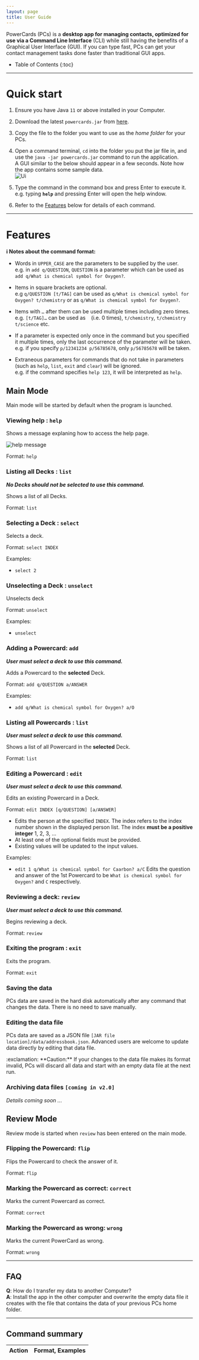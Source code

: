 ```yaml
---
layout: page
title: User Guide
---
```


PowerCards (PCs) is a **desktop app for managing contacts, optimized for use via a Command Line Interface** (CLI) while still having the benefits of a Graphical User Interface (GUI). If you can type fast, PCs can get your contact management tasks done faster than traditional GUI apps.

* Table of Contents
{:toc}

--------------------------------------------------------------------------------------------------------------------

# Quick start

1. Ensure you have Java `11` or above installed in your Computer.

1. Download the latest `powercards.jar` from [here]().

1. Copy the file to the folder you want to use as the _home folder_ for your PCs.

1. Open a command terminal, `cd` into the folder you put the jar file in, and use the `java -jar powercards.jar` command to run the application.<br>
   A GUI similar to the below should appear in a few seconds. Note how the app contains some sample data.<br>
   ![Ui](images/Ui.png)

1. Type the command in the command box and press Enter to execute it. e.g. typing **`help`** and pressing Enter will open the help window.<br>

1. Refer to the [Features](#features) below for details of each command.

--------------------------------------------------------------------------------------------------------------------

# Features

<div markdown="block" class="alert alert-info">

**:information_source: Notes about the command format:**<br>

* Words in `UPPER_CASE` are the parameters to be supplied by the user.<br>
  e.g. in `add q/QUESTION`, `QUESTION` is a parameter which can be used as `add q/What is chemical symbol for Oxygen?`.

* Items in square brackets are optional.<br>
  e.g `q/QUESTION [t/TAG]` can be used as `q/What is chemical symbol for Oxygen? t/chemistry` or as `q/What is chemical symbol for Oxygen?`.

* Items with `…`​ after them can be used multiple times including zero times.<br>
  e.g. `[t/TAG]…​` can be used as ` ` (i.e. 0 times), `t/chemistry`, `t/chemistry t/science` etc.

* If a parameter is expected only once in the command but you specified it multiple times, only the last occurrence of the parameter will be taken.<br>
  e.g. if you specify `p/12341234 p/56785678`, only `p/56785678` will be taken.

* Extraneous parameters for commands that do not take in parameters (such as `help`, `list`, `exit` and `clear`) will be ignored.<br>
  e.g. if the command specifies `help 123`, it will be interpreted as `help`.

</div>

## Main Mode

Main mode will be started by default when the program is launched.

### Viewing help : `help`

Shows a message explaning how to access the help page.

![help message](images/helpMessage.png)

Format: `help`

### Listing all Decks : `list`

_**No Decks should not be selected to use this command.**_

Shows a list of all Decks.

Format: `list`

### Selecting a Deck : `select`

Selects a deck. 

Format: `select INDEX`

Examples:
* `select 2`

### Unselecting a Deck : `unselect`

Unselects deck

Format: `unselect`

Examples:
* `unselect`

### Adding a Powercard: `add`

_**User must select a deck to use this command.**_

Adds a Powercard to the **selected** Deck.

Format: `add q/QUESTION a/ANSWER`

<!-- <div markdown="span" class="alert alert-primary">:bulb: **Tip:**
A person can have any number of tags (including 0)
</div> -->

Examples:
* `add q/What is chemical symbol for Oxygen? a/O`

### Listing all Powercards : `list`

_**User must select a deck to use this command.**_

Shows a list of all Powercard in the **selected** Deck.

Format: `list`

### Editing a Powercard : `edit`

_**User must select a deck to use this command.**_

Edits an existing Powercard in a Deck.

Format: `edit INDEX [q/QUESTION] [a/ANSWER]`

* Edits the person at the specified `INDEX`. The index refers to the index number shown in the displayed person list. The index **must be a positive integer** 1, 2, 3, …​
* At least one of the optional fields must be provided.
* Existing values will be updated to the input values.

Examples:
*  `edit 1 q/What is chemical symbol for Caarbon? a/C` Edits the question and answer of the 1st Powercard to be `What is chemical symbol for Oxygen?` and `C` respectively.

### Reviewing a deck: `review`

_**User must select a deck to use this command.**_

Begins reviewing a deck. 

Format: `review`

### Exiting the program : `exit`

Exits the program.

Format: `exit`

### Saving the data

PCs data are saved in the hard disk automatically after any command that changes the data. There is no need to save manually.

### Editing the data file

PCs data are saved as a JSON file `[JAR file location]/data/addressbook.json`. Advanced users are welcome to update data directly by editing that data file.

<div markdown="span" class="alert alert-warning">:exclamation: **Caution:**
If your changes to the data file makes its format invalid, PCs will discard all data and start with an empty data file at the next run.
</div>

### Archiving data files `[coming in v2.0]`

_Details coming soon ..._

## Review Mode

Review mode is started when `review` has been entered on the main mode.

### Flipping the Powercard: `flip`

Flips the Powercard to check the answer of it.

Format: `flip`

### Marking the Powercard as correct: `correct`

Marks the current Powercard as correct.

Format: `correct`

### Marking the Powercard as wrong: `wrong`

Marks the current PowerCard as wrong.

Format: `wrong`


--------------------------------------------------------------------------------------------------------------------

## FAQ

**Q**: How do I transfer my data to another Computer?<br>
**A**: Install the app in the other computer and overwrite the empty data file it creates with the file that contains the data of your previous PCs home folder.

--------------------------------------------------------------------------------------------------------------------

## Command summary

Action | Format, Examples
--------|------------------

